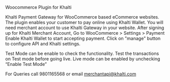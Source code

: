 Woocommerce Plugin for Khalti

Khalti Payment Gateway for WooCommerce based eCommerce websites. The plugin enables your customer to pay online using Khalti Wallet. 
You will need merchant account to use Khalti Gateway in your website. 
After signing up for Khalti Merchant Account, 
Go to WooCommerce > Settings > Payment
Enable Khalti Wallet to start accepting payment. Click on "manage" button to configure API and Khalti settings. 

Test Mode can be enable to check the functionality. Test the transactions on Test mode before going live. 
Live mode can be enabled by unchecking “Enable Test Mode”  

For Queries call 9801165568 or email merchantapi@khalti.com
